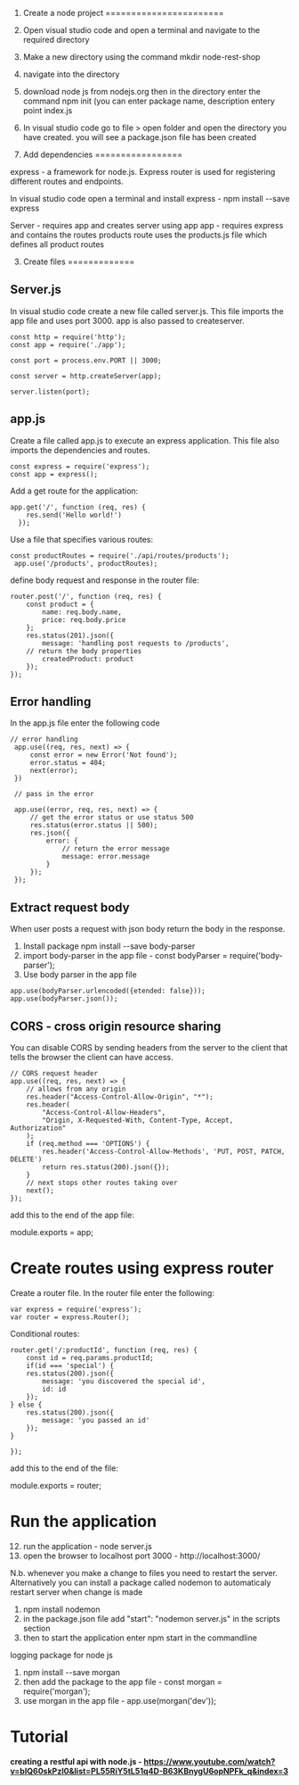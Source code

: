 1. Create a node project
=======================

1. Open visual studio code and open a terminal and navigate to the required directory
2. Make a new directory using the command mkdir node-rest-shop
3. navigate into the directory
4. download node js from nodejs.org then in the directory enter the command npm init (you can enter package name, description entery point index.js
5. In visual studio code go to file > open folder and open the directory you have created. you will see a package.json file has been created

2. Add dependencies
=================

express - a framework for node.js. Express router is used for registering different routes and endpoints.

In visual studio code open a terminal and install express - npm install --save express

Server - requires app and creates server using app
app - requires express and contains the routes
products route uses the products.js file which defines all product routes

3. Create files
=============

Server.js
----------
In visual studio code create a new file called server.js.  This file imports the app file and uses port 3000. app is also passed to createserver.

```
const http = require('http');
const app = require('./app');

const port = process.env.PORT || 3000;

const server = http.createServer(app);

server.listen(port);
```

app.js
-------
Create a file called app.js to execute an express application. This file also imports the dependencies and routes.

```
const express = require('express');
const app = express();
```

Add a get route for the application:

```
app.get('/', function (req, res) {
    res.send('Hello world!')
  });
```

Use a file that specifies various routes:

```
const productRoutes = require('./api/routes/products');
 app.use('/products', productRoutes);
 ```
 
define body request and response in the router file:

```
router.post('/', function (req, res) {
    const product = {
        name: req.body.name,
        price: req.body.price
    };
    res.status(201).json({
        message: 'handling post requests to /products',
    // return the body properties
        createdProduct: product
    });
});
```
 
 Error handling
 --------------
 
 In the app.js file enter the following code
 
 ```
 // error handling
  app.use((req, res, next) => {
      const error = new Error('Not found');
      error.status = 404;
      next(error);
  })

  // pass in the error

  app.use((error, req, res, next) => {
      // get the error status or use status 500
      res.status(error.status || 500);
      res.json({
          error: {
              // return the error message
              message: error.message
          }
      });
  });
 ```
 
 Extract request body
---------------------
When user posts a request with json body return the body in the response. 

1. Install package npm install --save body-parser
2. import body-parser in the app file - const bodyParser = require('body-parser');
3. Use body parser in the app file 

```
app.use(bodyParser.urlencoded({etended: false}));
app.use(bodyParser.json());
```
CORS - cross origin resource sharing
-------------------------------------

You can disable CORS by sending headers from the server to the client that tells the browser the client can have access.

```
// CORS request header
app.use((req, res, next) => {
    // allows from any origin
    res.header("Access-Control-Allow-Origin", "*");
    res.header(
        "Access-Control-Allow-Headers",
        "Origin, X-Requested-With, Content-Type, Accept, Authorization"
    );
    if (req.method === 'OPTIONS') {
        res.header('Access-Control-Allow-Methods', 'PUT, POST, PATCH, DELETE')
        return res.status(200).json({});
    }
    // next stops other routes taking over
    next();
});
```
 
 add this to the end of the app file:
 
 module.exports = app;
 
Create routes using express router
===================================
Create a router file. In the router file enter the following:

```
var express = require('express');
var router = express.Router();
```

Conditional routes:

```
router.get('/:productId', function (req, res) {
    const id = req.params.productId;
    if(id === 'special') {
    res.status(200).json({
        message: 'you discovered the special id',
        id: id
    });
} else {
    res.status(200).json({
        message: 'you passed an id'
    });
}

});
```

add this to the end of the file:

module.exports = router;

Run the application
=======================
12. run the application - node server.js
13. open the browser to localhost port 3000 - http://localhost:3000/

N.b. whenever you make a change to files you need to restart the server. Alternatively you can install a package called nodemon to automaticaly 
restart server when change is made

1. npm install nodemon
2. in the package.json file add "start": "nodemon server.js" in the scripts section
3. then to start the application enter npm start in the commandline

logging package for node js 

1. npm install --save morgan 
2. then add the package to the app file - const morgan = require('morgan'); 
3. use morgan in the app file - app.use(morgan('dev'));





Tutorial
========
**creating a restful api with node.js - https://www.youtube.com/watch?v=blQ60skPzl0&list=PL55RiY5tL51q4D-B63KBnygU6opNPFk_q&index=3**
